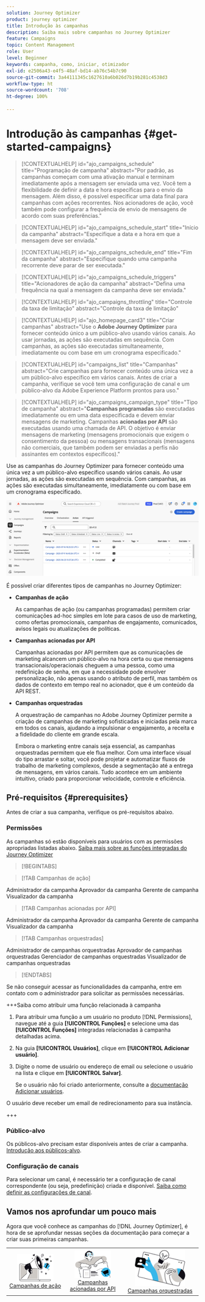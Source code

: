 ```yaml
---
solution: Journey Optimizer
product: journey optimizer
title: Introdução às campanhas
description: Saiba mais sobre campanhas no Journey Optimizer
feature: Campaigns
topic: Content Management
role: User
level: Beginner
keywords: campanha, como, iniciar, otimizador
exl-id: e2506a43-e4f5-48af-bd14-ab76c54b7c90
source-git-commit: 3a44111345c1627610a6b026d7b19b281c4538d3
workflow-type: ht
source-wordcount: '708'
ht-degree: 100%

---
```


# Introdução às campanhas {#get-started-campaigns}

>[!CONTEXTUALHELP]
>id="ajo_campaigns_schedule"
>title="Programação de campanha"
>abstract="Por padrão, as campanhas começam com uma ativação manual e terminam imediatamente após a mensagem ser enviada uma vez. Você tem a flexibilidade de definir a data e hora específicas para o envio da mensagem. Além disso, é possível especificar uma data final para campanhas com ações recorrentes. Nos acionadores de ação, você também pode configurar a frequência de envio de mensagens de acordo com suas preferências."

>[!CONTEXTUALHELP]
>id="ajo_campaigns_schedule_start"
>title="Início da campanha"
>abstract="Especifique a data e a hora em que a mensagem deve ser enviada."

>[!CONTEXTUALHELP]
>id="ajo_campaigns_schedule_end"
>title="Fim da campanha"
>abstract="Especifique quando uma campanha recorrente deve parar de ser executada."

>[!CONTEXTUALHELP]
>id="ajo_campaigns_schedule_triggers"
>title="Acionadores de ação da campanha"
>abstract="Defina uma frequência na qual a mensagem da campanha deve ser enviada."

>[!CONTEXTUALHELP]
>id="ajo_campaigns_throttling"
>title="Controle da taxa de limitação"
>abstract="Controle da taxa de limitação"

>[!CONTEXTUALHELP]
>id="ajo_homepage_card3"
>title="Criar campanhas"
>abstract="Use o **Adobe Journey Optimizer** para fornecer conteúdo único a um público-alvo usando vários canais. Ao usar jornadas, as ações são executadas em sequência. Com campanhas, as ações são executadas simultaneamente, imediatamente ou com base em um cronograma especificado."

>[!CONTEXTUALHELP]
>id="campaigns_list"
>title="Campanhas"
>abstract="Crie campanhas para fornecer conteúdo uma única vez a um público-alvo específico em vários canais. Antes de criar a campanha, verifique se você tem uma configuração de canal e um público-alvo da Adobe Experience Platform prontos para uso."

>[!CONTEXTUALHELP]
>id="ajo_campaigns_campaign_type"
>title="Tipo de campanha"
>abstract="**Campanhas programadas** são executadas imediatamente ou em uma data especificada e devem enviar mensagens de marketing. Campanhas **acionadas por API** são executadas usando uma chamada de API. O objetivo é enviar mensagens de marketing (mensagens promocionais que exigem o consentimento da pessoa) ou mensagens transacionais (mensagens não comerciais, que também podem ser enviadas a perfis não assinantes em contextos específicos)."

Use as campanhas do Journey Optimizer para fornecer conteúdo uma única vez a um público-alvo específico usando vários canais. Ao usar jornadas, as ações são executadas em sequência. Com campanhas, as ações são executadas simultaneamente, imediatamente ou com base em um cronograma especificado.

![](assets/gs-campaigns.png)

É possível criar diferentes tipos de campanhas no Journey Optimizer:

* **Campanhas de ação**

  As campanhas de ação (ou campanhas programadas) permitem criar comunicações ad-hoc simples em lote para casos de uso de marketing, como ofertas promocionais, campanhas de engajamento, comunicados, avisos legais ou atualizações de políticas.

* **Campanhas acionadas por API**

  Campanhas acionadas por API permitem que as comunicações de marketing alcancem um público-alvo na hora certa ou que mensagens transacionais/operacionais cheguem a uma pessoa, como uma redefinição de senha, em que a necessidade pode envolver personalização, não apenas usando o atributo de perfil, mas também os dados de contexto em tempo real no acionador, que é um conteúdo da API REST.

* **Campanhas orquestradas**

  A orquestração de campanhas no Adobe Journey Optimizer permite a criação de campanhas de marketing sofisticadas e iniciadas pela marca em todos os canais, ajudando a impulsionar o engajamento, a receita e a fidelidade do cliente em grande escala.

  Embora o marketing entre canais seja essencial, as campanhas orquestradas permitem que ele flua melhor. Com uma interface visual do tipo arrastar e soltar, você pode projetar e automatizar fluxos de trabalho de marketing complexos, desde a segmentação até a entrega de mensagens, em vários canais. Tudo acontece em um ambiente intuitivo, criado para proporcionar velocidade, controle e eficiência.

## Pré-requisitos {#prerequisites}

Antes de criar a sua campanha, verifique os pré-requisitos abaixo.

### Permissões

As campanhas só estão disponíveis para usuários com as permissões apropriadas listadas abaixo. [Saiba mais sobre as funções integradas do Journey Optimizer](../administration/ootb-product-profiles.md)

>[!BEGINTABS]

>[!TAB Campanhas de ação]

Administrador da campanha
Aprovador da campanha
Gerente de campanha
Visualizador da campanha

>[!TAB Campanhas acionadas por API]

Administrador da campanha
Aprovador da campanha
Gerente de campanha
Visualizador da campanha

>[!TAB Campanhas orquestradas]

Administrador de campanhas orquestradas
Aprovador de campanhas orquestradas
Gerenciador de campanhas orquestradas
Visualizador de campanhas orquestradas

>[!ENDTABS]

Se não conseguir acessar as funcionalidades da campanha, entre em contato com o administrador para solicitar as permissões necessárias.

+++Saiba como atribuir uma função relacionada à campanha

1. Para atribuir uma função a um usuário no produto [!DNL Permissions], navegue até a guia **[!UICONTROL Funções]** e selecione uma das **[!UICONTROL Funções]** integradas relacionadas à campanha detalhadas acima.

1. Na guia **[!UICONTROL Usuários]**, clique em **[!UICONTROL Adicionar usuário]**.

1. Digite o nome de usuário ou endereço de email ou selecione o usuário na lista e clique em **[!UICONTROL Salvar]**.

   Se o usuário não foi criado anteriormente, consulte a [documentação Adicionar usuários](https://experienceleague.adobe.com/pt-br/docs/experience-platform/access-control/ui/users).

O usuário deve receber um email de redirecionamento para sua instância.

+++

### Público-alvo

Os públicos-alvo precisam estar disponíveis antes de criar a campanha. [Introdução aos públicos-alvo](../audience/about-audiences.md).

### Configuração de canais

Para selecionar um canal, é necessário ter a configuração de canal correspondente (ou seja, predefinição) criada e disponível. [Saiba como definir as configurações de canal](../configuration/channel-surfaces.md).

## Vamos nos aprofundar um pouco mais

Agora que você conhece as campanhas do [!DNL Journey Optimizer], é hora de se aprofundar nessas seções da documentação para começar a criar suas primeiras campanhas.

<table style="table-layout:fixed"><tr style="border: 0; text-align: center;">
<td><a href="create-campaign.md"><img width="70%" alt="campanhas de ação" src="assets/do-not-localize/gs-action-campaign.png"></a><br/><a href="create-campaign.md">Campanhas de ação</a></td>
<td><a href="api-triggered-campaigns.md"><img width="70%" alt="SMS" src="assets/do-not-localize/gs-api-triggered-campaign.png"></a><br/><a href="api-triggered-campaigns.md">Campanhas acionadas por API</a></td>
<td><a href="../orchestrated/gs-orchestrated-campaigns.md"><img width="70%" alt="push" src="assets/do-not-localize/gs-orchestrated-campaign.png"></a><a href="../orchestrated/gs-orchestrated-campaigns.md">Campanhas orquestradas</a></td>
</tr></table>
